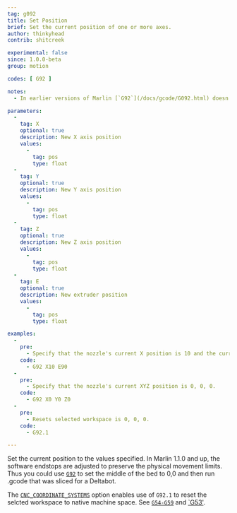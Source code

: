 ```yaml
---
tag: g092
title: Set Position
brief: Set the current position of one or more axes.
author: thinkyhead
contrib: shitcreek

experimental: false
since: 1.0.0-beta
group: motion

codes: [ G92 ]

notes:
  - In earlier versions of Marlin [`G92`](/docs/gcode/G092.html) doesn't update the software endstops, so it was unsupported to set coordinates outside these boundaries. In Marlin 1.1.0 and up, the physical boundaries are maintained. This means you can no longer use [`G92`](/docs/gcode/G092.html) to move below the bed, for example.

parameters:
  -
    tag: X
    optional: true
    description: New X axis position
    values:
      -
        tag: pos
        type: float
  -
    tag: Y
    optional: true
    description: New Y axis position
    values:
      -
        tag: pos
        type: float
  -
    tag: Z
    optional: true
    description: New Z axis position
    values:
      -
        tag: pos
        type: float
  -
    tag: E
    optional: true
    description: New extruder position
    values:
      -
        tag: pos
        type: float

examples:
  -
    pre:
      - Specify that the nozzle's current X position is 10 and the current extruder position is 90.
    code:
      - G92 X10 E90
  -
    pre:
      - Specify that the nozzle's current XYZ position is 0, 0, 0.
    code:
      - G92 X0 Y0 Z0
  -
    pre:
      - Resets selected workspace is 0, 0, 0.
    code:
      - G92.1

---
```


Set the current position to the values specified. In Marlin 1.1.0 and up, the software endstops are adjusted to preserve the physical movement limits. Thus you could use [`G92`](/docs/gcode/G092.html) to set the middle of the bed to 0,0 and then run .gcode that was sliced for a Deltabot.

The [`CNC_COORDINATE_SYSTEMS`](/docs/gcode/G054-G059.html) option enables use of `G92.1` to reset the selcted workspace to native machine space. See [`G54-G59`](/docs/gcode/G054-G059.html) and [`G53'](/docs/gcode/G053.html).
